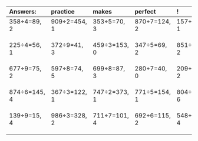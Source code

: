 | Answers: | practice | makes | perfect | ! |
| :--- | :--- | :--- | :--- | :--- |
| 358÷4=89, 2 | 909÷2=454, 1 | 353÷5=70, 3 | 870÷7=124, 2 | 157÷4=39, 1 | 
|   |   |   |   |   | 
|   |   |   |   |   | 
|   |   |   |   |   | 
| 225÷4=56, 1 | 372÷9=41, 3 | 459÷3=153, 0 | 347÷5=69, 2 | 851÷3=283, 2 | 
|   |   |   |   |   | 
|   |   |   |   |   | 
|   |   |   |   |   | 
| 677÷9=75, 2 | 597÷8=74, 5 | 699÷8=87, 3 | 280÷7=40, 0 | 209÷3=69, 2 | 
|   |   |   |   |   | 
|   |   |   |   |   | 
|   |   |   |   |   | 
| 874÷6=145, 4 | 367÷3=122, 1 | 747÷2=373, 1 | 771÷5=154, 1 | 804÷7=114, 6 | 
|   |   |   |   |   | 
|   |   |   |   |   | 
|   |   |   |   |   | 
| 139÷9=15, 4 | 986÷3=328, 2 | 711÷7=101, 4 | 692÷6=115, 2 | 548÷8=68, 4 | 
|   |   |   |   |   | 
|   |   |   |   |   | 
|   |   |   |   |   | 
